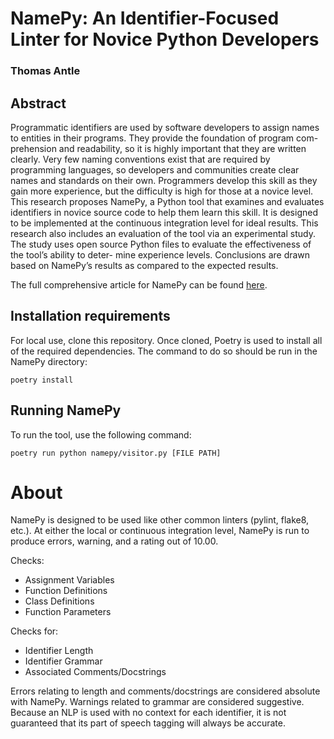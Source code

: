 # NamePy: An Identifier-Focused Linter for Novice Python Developers

### Thomas Antle

## Abstract

Programmatic identifiers are used by software developers to assign names to entities in their programs. They provide the foundation of program com- prehension and readability, so it is highly important that they are written clearly. Very few naming conventions exist that are required by programming languages, so developers and communities create clear names and standards on their own. Programmers develop this skill as they gain more experience, but the difficulty is high for those at a novice level. This research proposes NamePy, a Python tool that examines and evaluates identifiers in novice source code to help them learn this skill. It is designed to be implemented at the continuous integration level for ideal results. This research also includes an evaluation of the tool via an experimental study. The study uses open source Python files to evaluate the effectiveness of the tool’s ability to deter- mine experience levels. Conclusions are drawn based on NamePy’s results as compared to the expected results.

The full comprehensive article for NamePy can be found [here](https://github.com/Allegheny-ComputerScience-600-Sum2022/cmpsc-600-senior-thesis-antlet).

## Installation requirements

For local use, clone this repository. Once cloned, Poetry is used to install all of the required dependencies. The command to do so should be run in the NamePy directory:

```
poetry install
```

## Running NamePy

To run the tool, use the following command:

```
poetry run python namepy/visitor.py [FILE PATH]
```

# About

NamePy is designed to be used like other common linters (pylint, flake8, etc.). At either the local or continuous integration level, NamePy is run to produce errors, warning, and a rating out of 10.00. 

Checks:

- Assignment Variables
- Function Definitions
- Class Definitions
- Function Parameters

Checks for:

- Identifier Length
- Identifier Grammar
- Associated Comments/Docstrings

Errors relating to length and comments/docstrings are considered absolute with NamePy. Warnings related to grammar are considered suggestive. Because an NLP is used with no context for each identifier, it is not guaranteed that its part of speech tagging will always be accurate.